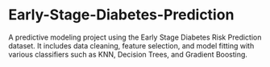 # Early-Stage-Diabetes-Prediction
A predictive modeling project using the Early Stage Diabetes Risk Prediction dataset. It includes data cleaning, feature selection, and model fitting with various classifiers such as KNN, Decision Trees, and Gradient Boosting.
